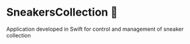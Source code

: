 # SneakersCollection 👟
Application developed in Swift for control and management of sneaker collection
